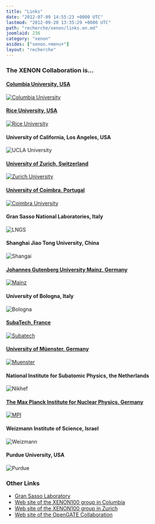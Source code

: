 ```yaml
---
title: "Links"
date: "2012-07-09 14:55:23 +0000 UTC"
lastmod: "2012-09-20 13:35:29 +0000 UTC"
path: "recherche/xenon/links.en.md"
joomlaid: 236
category: "xenon"
asides: ["xenon.+menu+"]
layout: "recherche"
---
```

### The XENON Collaboration is...

#### [Columbia University, USA](Xenon_Columbia)

[![Columbia University](images/XENONCollaborationLogos/columbia_logo.png)](Xenon_Columbia)

#### [Rice University, USA](http://xenon.physics.rice.edu/)

[![Rice University](images/XENONCollaborationLogos/rice_logo.png)](http://xenon.physics.rice.edu/)

#### University of California, Los Angeles, USA

![UCLA University](images/XENONCollaborationLogos/ucla_logo.png)

#### [University of Zurich, Switzerland](http://www.physik.uzh.ch/groups/groupbaudis/xenon/)

[![Zurich University](images/XENONCollaborationLogos/zurich_logo.png)](http://www.physik.uzh.ch/groups/groupbaudis/xenon/)

#### [University of Coimbra, Portugal](http://xenon.fis.uc.pt)

[![Coimbra University](images/XENONCollaborationLogos/coimbra_logo.png)](http://xenon.fis.uc.pt)

#### Gran Sasso National Laboratories, Italy

![LNGS](images/XENONCollaborationLogos/lngs_logo.png)

#### Shanghai Jiao Tong University, China

![Shangai](images/XENONCollaborationLogos/shangai_logo.png)

#### [Johannes Gutenberg University Mainz, Germany](http://xenon.physik.uni-mainz.de/)

[![Mainz](images/XENONCollaborationLogos/mainz_logo.png)](http://xenon.physik.uni-mainz.de)

#### University of Bologna, Italy

![Bologna](images/XENONCollaborationLogos/bologna_logo.png)

#### [SubaTech, France](fr/recherche/xenon/presentation)

[![Subatech](images/XENONCollaborationLogos/subatech_logo.png)](fr/recherche/xenon/presentation)

#### [University of Müenster, Germany](http://www.uni-muenster.de/Physik.KP/AGWeinheimer/index.html)

[![Muenster](images/XENONCollaborationLogos/wwu_logo.gif)](http://www.uni-muenster.de/Physik.KP/AGWeinheimer/index.html)

#### National Institute for Subatomic Physics, the Netherlands

![Nikhef](images/XENONCollaborationLogos/nikhef_logo.png)

#### [The Max Planck Institute for Nuclear Physics, Germany](http://www.mpi-hd.mpg.de/lin)

[![MPI](images/XENONCollaborationLogos/MPIK-Logo_new.png)](http://www.mpi-hd.mpg.de/lin)

#### Weizmann Institute of Science, Israel

![Weizmann](images/XENONCollaborationLogos/weizmann_logo.png)

#### Purdue University, USA

![Purdue](images/XENONCollaborationLogos/purduelogo.png)

### Other Links

*   [Gran Sasso Laboratory](http://www.lngs.infn.it/home.htm)
*   [Web site of the XENON100 group in Columbia](http://xenon.astro.columbia.edu/)
*   [Web site of the XENON100 group in Zurich](http://www.physik.uzh.ch/groups/groupbaudis/xenon/)
*   [Web site of the OpenGATE Collaboration](http://www.opengatecollaboration.org/)
